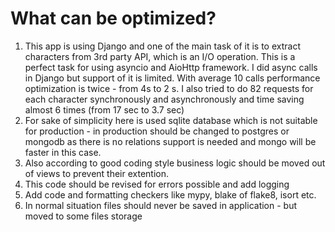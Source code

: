 # What can be optimized?
1. This app is using Django and one of the main task of it is to extract characters from 3rd party API, which is an I/O operation. This is a perfect task for using asyncio and AioHttp framework. I did async calls in Django but support of it is limited. With average 10 calls performance optimization is twice - from 4s to 2 s. I also tried to do 82 requests for each character synchronously and asynchronously and time saving almost 6 times (from 17 sec to 3.7 sec)
2. For sake of simplicity here is used sqlite database which is not suitable for production - in production should be changed to postgres or mongodb as there is no relations support is needed and mongo will be faster in this case.
3. Also according to good coding style business logic should be moved out of views to prevent their extention.
4. This code should be revised for errors possible and add logging
5. Add code and formatting checkers like mypy, blake of flake8, isort etc. 
6. In normal situation files should never be saved in application - but moved to some files storage
